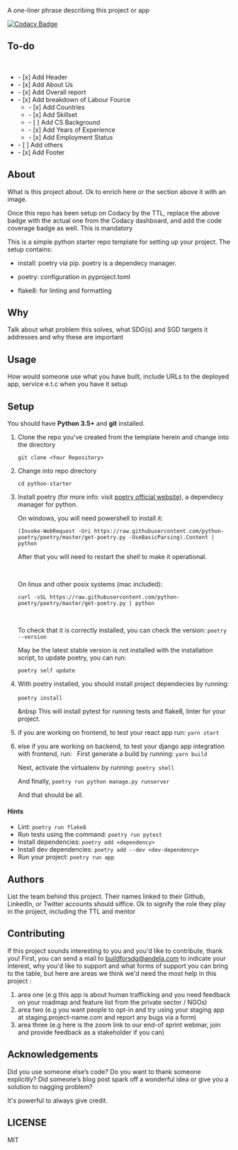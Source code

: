 A one-liner phrase describing this project or app

[![Codacy Badge](https://img.shields.io/badge/Code%20Quality-D-red)](https://img.shields.io/badge/Code%20Quality-D-red)


## To-do
&nbsp;

<ul>
    <li> - [x] Add Header</li>
    <li> - [x] Add About Us</li>
    <li> - [x] Add Overall report</li>
    <li> - [x] Add breakdown of Labour Fource
        <ul>
            <li> - [x] Add Countries </li>
            <li> - [x] Add Skillset</li>
            <li> - [ ] Add CS Background</li>
            <li> - [x] Add Years of Experience</li>
            <li> - [x] Add Employment Status</li>
        </ul>
    </li>
    <li> - [ ] Add others</li>
    <li> - [x] Add Footer</li>
</ul>


## About

What is this project about. Ok to enrich here or the section above it with an image. 

Once this repo has been setup on Codacy by the TTL, replace the above badge with the actual one from the Codacy dashboard, and add the code coverage badge as well. This is mandatory

This is a simple python starter repo template for setting up your project. The setup contains:

- install: poetry via pip. poetry is a dependecy manager.

- poetry: configuration in pyproject.toml

- flake8: for linting and formatting

## Why

Talk about what problem this solves, what SDG(s) and SGD targets it addresses and why these are important

## Usage
How would someone use what you have built, include URLs to the deployed app, service e.t.c when you have it setup


## Setup
You should have **Python 3.5+** and **git** installed. 

1. Clone the repo you've created from the template herein and change into the directory

    ``
    git clone <Your Repository>
    ``

2. Change into repo directory

    ``
    cd python-starter
    ``

3. Install poetry (for more info: visit <a href="https://python-poetry.org/docs/cli/" target="_blank">poetry official website</a>), a dependecy manager for python.

    On windows, you will need powershell to install it:

    ``
    (Invoke-WebRequest -Uri https://raw.githubusercontent.com/python-poetry/poetry/master/get-poetry.py -UseBasicParsing).Content | python
    ``

    After that you will need to restart the shell to make it operational.

    &nbsp;

    On linux and other posix systems (mac included):

    ``
    curl -sSL https://raw.githubusercontent.com/python-poetry/poetry/master/get-poetry.py | python
    ``

    &nbsp;

    To check that it is correctly installed, you can check the version:
    ``
    poetry --version
    ``

    May be the latest stable version is not installed with the installation script, to update poetry, you can run:

    ``
    poetry self update
    ``

4. With poetry installed, you should install project dependecies by running:

    ``
    poetry install
    ``
    &nbsp;

    &nbsp
    This will install pytest for running tests and flake8, linter for your project.


5. if you are working on frontend, to test your react app run:
    ``
    yarn start
    `` 

6. else if you are working on backend, to test your django app integration with frontend, run:
    &nbsp;
    First generate a build by running:
    ``
    yarn build
    `` 
    &nbsp;

    Next, activate the virtualenv by running:
    ``
    poetry shell
    ``
    &nbsp;

    And finally,
    ``
    poetry run python manage.py runserver
    `` 
    &nbsp;
    
    And that should be all.


#### Hints

- Lint: `poetry run flake8`
- Run tests using the command: `poetry run pytest`
- Install dependencies: 
  `poetry add <dependency>`
- Install dev dependencies:
  `poetry add --dev <dev-dependency>`
- Run your project:
  `poetry run app`


## Authors

List the team behind this project. Their names linked to their Github, LinkedIn, or Twitter accounts should siffice. Ok to signify the role they play in the project, including the TTL and mentor

## Contributing
If this project sounds interesting to you and you'd like to contribute, thank you!
First, you can send a mail to buildforsdg@andela.com to indicate your interest, why you'd like to support and what forms of support you can bring to the table, but here are areas we think we'd need the most help in this project :
1.  area one (e.g this app is about human trafficking and you need feedback on your roadmap and feature list from the private sector / NGOs)
2.  area two (e.g you want people to opt-in and try using your staging app at staging.project-name.com and report any bugs via a form)
3.  area three (e.g here is the zoom link to our end-of sprint webinar, join and provide feedback as a stakeholder if you can)

## Acknowledgements

Did you use someone else’s code?
Do you want to thank someone explicitly?
Did someone’s blog post spark off a wonderful idea or give you a solution to nagging problem?

It's powerful to always give credit.

## LICENSE
MIT

